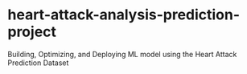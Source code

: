 # heart-attack-analysis-prediction-project
Building, Optimizing, and Deploying ML model using the Heart Attack Prediction Dataset
